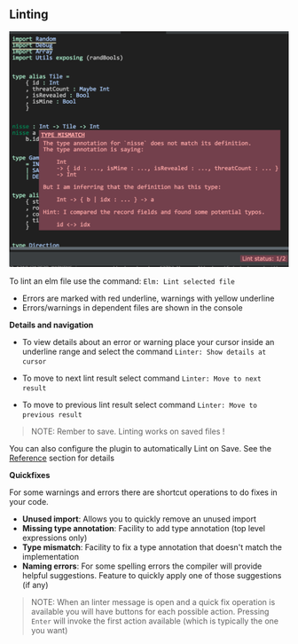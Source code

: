 ## Linting

![](/assets/lint.png)

To lint an elm file use the command: `Elm: Lint selected file`

* Errors are marked with red underline, warnings with yellow underline
* Errors\/warnings in dependent files are shown in the console

**Details and navigation**

* To view details about an error or warning place your cursor inside an underline range and select the command `Linter: Show details at cursor`

* To move to next lint result select command `Linter: Move to next result`

* To move to previous lint result select command `Linter: Move to previous result`


> NOTE: Rember to save. Linting works on saved files !

You can also configure the plugin to automatically Lint on Save. See the [Reference](/reference.md) section for details

**Quickfixes**

For some warnings and errors there are shortcut operations to do fixes in your code.

* **Unused import**: Allows you to quickly remove an unused import
* **Missing type annotation**: Facility to add type annotation \(top level expressions only\)
* **Type mismatch**: Facility to fix a type annotation that doesn't match the implementation
* **Naming errors**: For some spelling errors the compiler will provide helpful suggestions. Feature to quickly apply one of those suggestions \(if any\)

> NOTE: When an linter message is open and a quick fix operation is available you will have buttons for each possible action. Pressing `Enter` will invoke the first action available \(which is typically the one you want\)

## 

